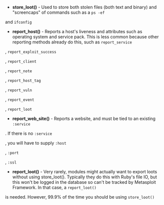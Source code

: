 * **store_loot()** - Used to store both stolen files (both text and binary) and "screencaps" of commands such as a
```ps -ef```

and
```ifconfig```

* **report_host()** - Reports a host's liveness and attributes such as operating system and service pack. This is less common because other reporting methods already do this, such as
```report_service```

,
```report_exploit_success```

,
```report_client```

,
```report_note```

,
```report_host_tag```

,
```report_vuln```

,
```report_event```

,
```report_loot```

* **report_web_site()** - Reports a website, and must be tied to an existing
```:service```

. If there is no
```:service```

, you will have to supply
```:host```

,
```:port```

,
```:ssl```

* **report_loot()** - Very rarely, modules might actually want to export loots without using store_loot(). Typically they do this with Ruby's file IO, but this won't be logged in the database so can't be tracked by Metasploit Framework. In that case, a
```report_loot()```

is needed. However, 99.9% of the time you should be using
```store_loot()```

